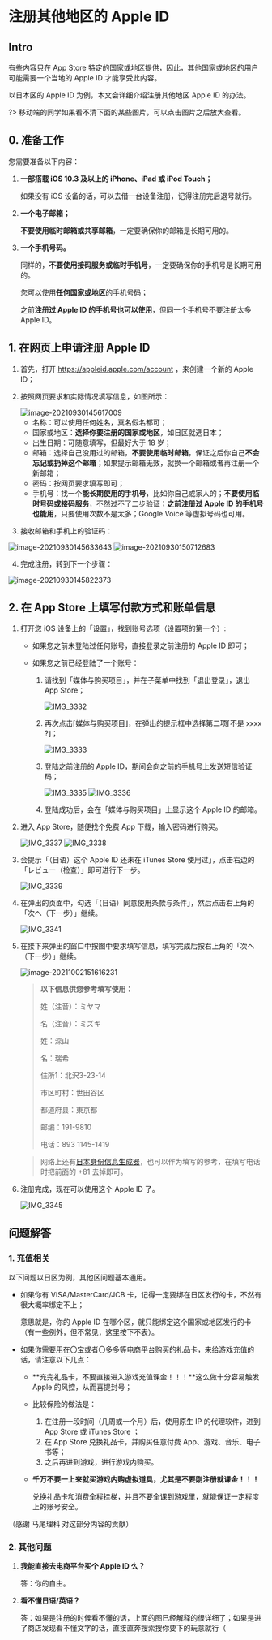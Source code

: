 # 注册其他地区的 Apple ID

## Intro

有些内容只在 App Store 特定的国家或地区提供，因此，其他国家或地区的用户可能需要一个当地的 Apple ID 才能享受此内容。

以日本区的 Apple ID 为例，本文会详细介绍注册其他地区 Apple ID 的办法。

?> 移动端的同学如果看不清下面的某些图片，可以点击图片之后放大查看。

## 0. 准备工作

您需要准备以下内容：

1. **一部搭载 iOS 10.3 及以上的 iPhone、iPad 或 iPod Touch；**

   如果没有 iOS 设备的话，可以去借一台设备注册，记得注册完后退号就行。

2. **一个电子邮箱；**

   **不要使用临时邮箱或共享邮箱**，一定要确保你的邮箱是长期可用的。

3. **一个手机号码。**

   同样的，**不要使用接码服务或临时手机号**，一定要确保你的手机号是长期可用的。

   您可以使用**任何国家或地区**的手机号码；

   之前**注册过 Apple ID 的手机号也可以使用**，但同一个手机号不要注册太多 Apple ID。

## 1. 在网页上申请注册 Apple ID

1. 首先，打开 https://appleid.apple.com/account ，来创建一个新的 Apple ID；

2. 按照网页要求和实际情况填写信息，如图所示：

   <img fancy="yep" src="https://i.loli.net/2021/09/30/VovCtJqxEHud12G.png" alt="image-20210930145617009" />
   
   - 名称：可以使用任何姓名，真名假名都可；
   - 国家或地区：**选择你要注册的国家或地区**，如日区就选日本；
   - 出生日期：可随意填写，但最好大于 18 岁；
   - 邮箱：选择自己没用过的邮箱，**不要使用临时邮箱**，保证之后你自己**不会忘记或扔掉这个邮箱**；如果提示邮箱无效，就换一个邮箱或者再注册一个新邮箱；
   - 密码：按网页要求填写即可；
   - 手机号：找一个**能长期使用的手机号**，比如你自己或家人的；**不要使用临时号码或接码服务**，不然过不了二步验证；**之前注册过 Apple ID 的手机号也能用**，只要使用次数不是太多；Google Voice 等虚拟号码也可用。

3. 接收邮箱和手机上的验证码：

  <img fancy="yep" src="https://i.loli.net/2021/09/30/aw2E6z1OfLmlW9Y.png" alt="image-20210930145633643" />

  <img fancy="yep" src="https://i.loli.net/2021/09/30/Q23y5atHVnqkYRW.png" alt="image-20210930150712683" />

4. 完成注册，转到下一个步骤：

  <img fancy="yep" src="https://i.loli.net/2021/09/30/AVqh8XtsERuwfM7.png" alt="image-20210930145822373" />

## 2. 在 App Store 上填写付款方式和账单信息

1. 打开您 iOS 设备上的「设置」，找到账号选项（设置项的第一个）:

   - 如果您之前未登陆过任何账号，直接登录之前注册的 Apple ID 即可；

   - 如果您之前已经登陆了一个账号：

     1. 请找到「媒体与购买项目」，并在子菜单中找到「退出登录」，退出 App Store；

        <img fancy="yep" src="https://i.loli.net/2021/09/30/vyZT8WNV6FIjg5M.jpg" alt="IMG_3332" />

     2. 再次点击⌈媒体与购买项目⌋，在弹出的提示框中选择第二项⌈不是 xxxx ?⌋；

        <img fancy="yep" src="https://i.loli.net/2021/09/30/ACu9xyXWqgslDOa.jpg" alt="IMG_3333" />

     3. 登陆之前注册的 Apple ID，期间会向之前的手机号上发送短信验证码；

        <img fancy="yep" src="https://i.loli.net/2021/09/30/WMc35koYFTqVl2G.jpg" alt="IMG_3335" />

        <img fancy="yep" src="https://i.loli.net/2021/09/30/HbxhymtSTc85WNX.jpg" alt="IMG_3336" />

     4. 登陆成功后，会在「媒体与购买项目」上显示这个 Apple ID 的邮箱。

2. 进入 App Store，随便找个免费 App 下载，输入密码进行购买。

   <img fancy="yep" src="https://i.loli.net/2021/09/30/vhJKqmzaVbnPfGp.jpg" alt="IMG_3337" />

   <img fancy="yep" src="https://i.loli.net/2021/09/30/E9nUf2z8QCMedgs.jpg" alt="IMG_3338" />

3. 会提示「（日语）这个 Apple ID 还未在 iTunes Store 使用过」，点击右边的「レビュー（检查）」即可进行下一步。

   <img fancy="yep" src="https://i.loli.net/2021/09/30/29AonQ3JMhRFGWa.jpg" alt="IMG_3339" />

4. 在弹出的页面中，勾选「（日语）同意使用条款与条件」，然后点击右上角的「次へ（下一步）」继续。

   <img fancy="yep" src="https://i.loli.net/2021/09/30/R4By1KWSMpO5dLA.jpg" alt="IMG_3341" />

5. 在接下来弹出的窗口中按图中要求填写信息，填写完成后按右上角的「次へ（下一步）」继续。

   <img fancy="yep" src="https://i.loli.net/2021/10/02/tEjaGlVcInmDL41.png" alt="image-20211002151616231" />
   
   > **以下信息供您参考填写使用：**
   >
   > 姓（注音）：ミヤマ
   >
   > 名（注音）：ミズキ
   >
   > 姓：深山
   >
   > 名：瑞希
   >
   > 住所1：北沢3-23-14
   >
   > 市区町村：世田谷区
   >
   > 都道府县：東京都
   >
   > 邮编：191-9810
   >
   > 电话：893 1145-1419
   
   > 网络上还有[日本身份信息生成器](http://www.shenfendaquan.com/Index/index/ri_ben_ren_shen_fen_zi_liao)，也可以作为填写的参考，在填写电话时把前面的 +81 去掉即可。
   
6. 注册完成，现在可以使用这个 Apple ID 了。

   <img fancy="yep" src="https://i.loli.net/2021/09/30/7ntmaDAzjeJKZ2B.jpg" alt="IMG_3345" />

## 问题解答

### 1. 充值相关

以下问题以日区为例，其他区问题基本通用。

- 如果你有 VISA/MasterCard/JCB 卡，记得一定要绑在日区发行的卡，不然有很大概率绑定不上；

  意思就是，你的 Apple ID 在哪个区，就只能绑定这个国家或地区发行的卡（有一些例外，但不常见，这里按下不表）。

- 如果你需要用在〇宝或者〇多多等电商平台购买的礼品卡，来给游戏充值的话，请注意以下几点：

  - **充完礼品卡，不要直接进入游戏充值课金！！！**这么做十分容易触发 Apple 的风控，从而喜提封号；

  - 比较保险的做法是：

    1. 在注册一段时间（几周或一个月）后，使用原生 IP 的代理软件，进到 App Store 或 iTunes Store ；
    2. 在 App Store 兑换礼品卡，并购买任意付费 App、游戏、音乐、电子书等；
    3. 之后再进到游戏，进行游戏内购买。

  - **千万不要一上来就买游戏内购虚拟道具，尤其是不要刚注册就课金！！！**

    兑换礼品卡和消费全程挂梯，并且不要全课到游戏里，就能保证一定程度上的账号安全。

（感谢 马尾理科 对这部分内容的贡献）

### 2. 其他问题

1. **我能直接去电商平台买个 Apple ID 么？**

   答：你的自由。

2. **看不懂日语/英语？**

   答：如果是注册的时候看不懂的话，上面的图已经解释的很详细了；如果是进了商店发现看不懂文字的话，直接直奔搜索搜你要下的玩意就行（

